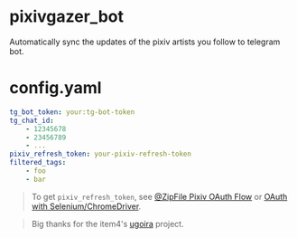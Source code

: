 # pixivgazer_bot

Automatically sync the updates of the pixiv artists you follow to telegram bot.

# config.yaml

```yaml
tg_bot_token: your:tg-bot-token
tg_chat_id: 
    - 12345678
    - 23456789
    - ...
pixiv_refresh_token: your-pixiv-refresh-token
filtered_tags:
    - foo
    - bar
```

> To get `pixiv_refresh_token`, see [@ZipFile Pixiv OAuth Flow](https://gist.github.com/ZipFile/c9ebedb224406f4f11845ab700124362) or [OAuth with Selenium/ChromeDriver]( https://gist.github.com/upbit/6edda27cb1644e94183291109b8a5fde).

> Big thanks for the item4's [ugoira](https://github.com/item4/ugoira) project. 
